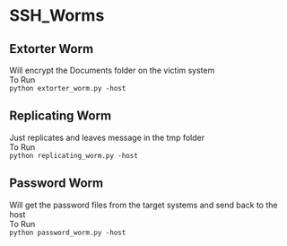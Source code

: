 # SSH_Worms


## Extorter Worm  

Will encrypt the Documents folder on the victim system  
To Run  
	```python extorter_worm.py -host```  


## Replicating Worm  

Just replicates and leaves message in the tmp folder  
To Run  
	```python replicating_worm.py -host```  


## Password Worm  

Will get the password files from the target systems and send back to the host  
To Run  
	```python password_worm.py -host```   




